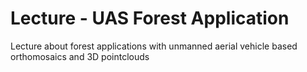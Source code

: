 # Lecture - UAS Forest Application

Lecture about forest applications with unmanned aerial vehicle based orthomosaics and 3D pointclouds
